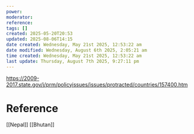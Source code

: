```yaml
---
power: 
moderator: 
reference: 
tags: []
created: 2025-05-20T20:53
updated: 2025-08-06T14:15
date created: Wednesday, May 21st 2025, 12:53:22 am
date modified: Wednesday, August 6th 2025, 2:05:21 am
time created: Wednesday, May 21st 2025, 12:53:22 am
last update: Thursday, August 7th 2025, 9:27:11 pm
---
```

https://2009-2017.state.gov/j/prm/policyissues/issues/protracted/countries/157400.htm
# Reference
[[Nepal]]
[[Bhutan]]
